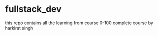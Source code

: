 # fullstack_dev
this repo contains all the learning from course 0-100 complete course by harkirat singh
